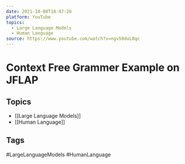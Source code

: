 ```yaml
---
date: 2021-10-08T18:47:28
platform: YouTube
topics:
  - Large Language Models
  - Human Language
source: https://www.youtube.com/watch?v=ngv50duL8qc
---
```

# Context Free Grammer Example on JFLAP

## Topics
- [[Large Language Models]]
- [[Human Language]]

## Tags
#LargeLanguageModels #HumanLanguage